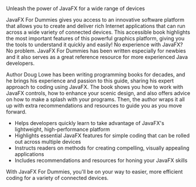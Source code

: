 Unleash the power of JavaFX for a wide range of devices

JavaFX For Dummies gives you access to an innovative software platform that allows you to create and deliver rich Internet 
applications that can run across a wide variety of connected devices. This accessible book highlights the most important 
features of this powerful graphics platform, giving you the tools to understand it quickly and easily! No experience with 
JavaFX? No problem. JavaFX For Dummies has been written especially for newbies and it also serves as a great reference resource 
for more experienced Java developers.

Author Doug Lowe has been writing programming books for decades, and he brings his experience and passion to this guide, 
sharing his expert approach to coding using JavaFX. The book shows you how to work with JavaFX controls, how to enhance 
your scenic design, and also offers advice on how to make a splash with your programs. Then, the author wraps it all up 
with extra recommendations and resources to guide you as you move forward.

* Helps developers quickly learn to take advantage of JavaFX's lightweight, high-performance platform
* Highlights essential JavaFX features for simple coding that can be rolled out across multiple devices
* Instructs readers on methods for creating compelling, visually appealing applications
* Includes recommendations and resources for honing your JavaFX skills

With JavaFX For Dummies, you'll be on your way to easier, more efficient coding for a variety of connected devices.